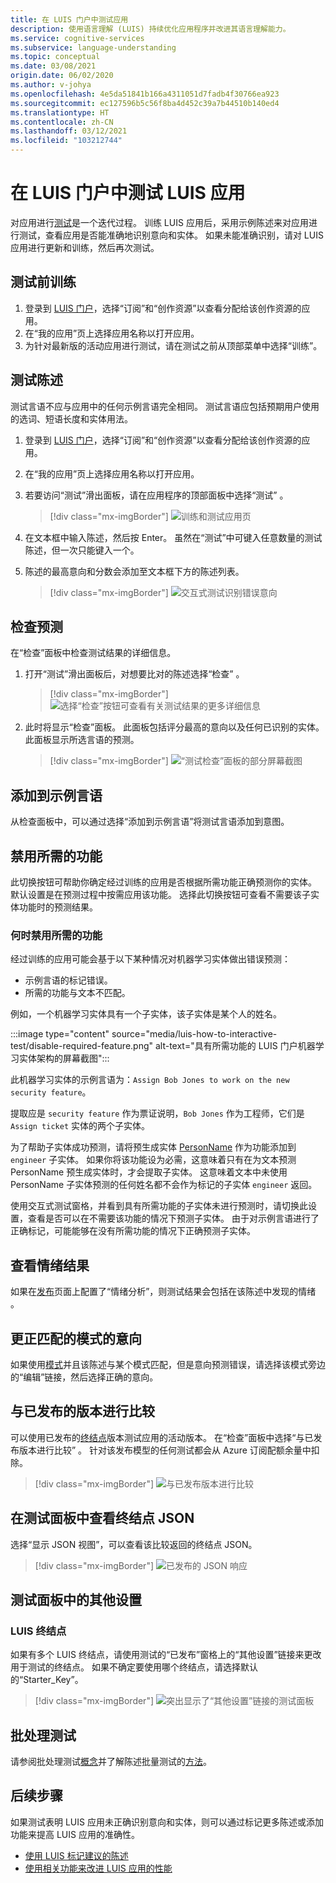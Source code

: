 ```yaml
---
title: 在 LUIS 门户中测试应用
description: 使用语言理解 (LUIS) 持续优化应用程序并改进其语言理解能力。
ms.service: cognitive-services
ms.subservice: language-understanding
ms.topic: conceptual
ms.date: 03/08/2021
origin.date: 06/02/2020
ms.author: v-johya
ms.openlocfilehash: 4e5da51841b166a4311051d7fadb4f30766ea923
ms.sourcegitcommit: ec127596b5c56f8ba4d452c39a7b44510b140ed4
ms.translationtype: HT
ms.contentlocale: zh-CN
ms.lasthandoff: 03/12/2021
ms.locfileid: "103212744"
---
```

# <a name="test-your-luis-app-in-the-luis-portal"></a>在 LUIS 门户中测试 LUIS 应用

对应用进行[测试](luis-concept-test.md)是一个迭代过程。 训练 LUIS 应用后，采用示例陈述来对应用进行测试，查看应用是否能准确地识别意向和实体。 如果未能准确识别，请对 LUIS 应用进行更新和训练，然后再次测试。

<!-- anchors for H2 name changes -->
<a name="train-your-app"></a>
<a name="test-your-app"></a>
<a name="access-the-test-page"></a>
<a name="luis-interactive-testing"></a>

## <a name="train-before-testing"></a>测试前训练

1. 登录到 [LUIS 门户](https://luis.azure.cn)，选择“订阅”和“创作资源”以查看分配给该创作资源的应用。
1. 在“我的应用”页上选择应用名称以打开应用。
1. 为针对最新版的活动应用进行测试，请在测试之前从顶部菜单中选择“训练”。

## <a name="test-an-utterance"></a>测试陈述

测试言语不应与应用中的任何示例言语完全相同。 测试言语应包括预期用户使用的选词、短语长度和实体用法。

1. 登录到 [LUIS 门户](https://luis.azure.cn)，选择“订阅”和“创作资源”以查看分配给该创作资源的应用。
1. 在“我的应用”页上选择应用名称以打开应用。

1. 若要访问“测试”滑出面板，请在应用程序的顶部面板中选择“测试” 。

    > [!div class="mx-imgBorder"]
    > ![训练和测试应用页](./media/luis-how-to-interactive-test/test.png)

1. 在文本框中输入陈述，然后按 Enter。 虽然在“测试”中可键入任意数量的测试陈述，但一次只能键入一个。

1. 陈述的最高意向和分数会添加至文本框下方的陈述列表。

    > [!div class="mx-imgBorder"]
    > ![交互式测试识别错误意向](./media/luis-how-to-interactive-test/test-weather-1.png)

## <a name="inspect-the-prediction"></a>检查预测

在“检查”面板中检查测试结果的详细信息。

1. 打开“测试”滑出面板后，对想要比对的陈述选择“检查” 。

    > [!div class="mx-imgBorder"]
    > ![选择“检查”按钮可查看有关测试结果的更多详细信息](./media/luis-how-to-interactive-test/inspect.png)

1. 此时将显示“检查”面板。 此面板包括评分最高的意向以及任何已识别的实体。 此面板显示所选言语的预测。

    > [!div class="mx-imgBorder"]
    > ![“测试检查”面板的部分屏幕截图](./media/luis-how-to-interactive-test/inspect-panel.png)

## <a name="add-to-example-utterances"></a>添加到示例言语

从检查面板中，可以通过选择“添加到示例言语”将测试言语添加到意图。

## <a name="disable-required-features"></a>禁用所需的功能

此切换按钮可帮助你确定经过训练的应用是否根据所需功能正确预测你的实体。 默认设置是在预测过程中按需应用该功能。 选择此切换按钮可查看不需要该子实体功能时的预测结果。

### <a name="when-to-disable-required-features"></a>何时禁用所需的功能

经过训练的应用可能会基于以下某种情况对机器学习实体做出错误预测：
* 示例言语的标记错误。
* 所需的功能与文本不匹配。

例如，一个机器学习实体具有一个子实体，该子实体是某个人的姓名。

:::image type="content" source="media/luis-how-to-interactive-test/disable-required-feature.png" alt-text="具有所需功能的 LUIS 门户机器学习实体架构的屏幕截图":::

此机器学习实体的示例言语为：`Assign Bob Jones to work on the new security feature`。

提取应是 `security feature` 作为票证说明，`Bob Jones` 作为工程师，它们是 `Assign ticket` 实体的两个子实体。

为了帮助子实体成功预测，请将预生成实体 [PersonName](luis-reference-prebuilt-person.md) 作为功能添加到 `engineer` 子实体。 如果你将该功能设为必需，这意味着只有在为文本预测 PersonName 预生成实体时，才会提取子实体。 这意味着文本中未使用 PersonName 子实体预测的任何姓名都不会作为标记的子实体 `engineer` 返回。

使用交互式测试窗格，并看到具有所需功能的子实体未进行预测时，请切换此设置，查看是否可以在不需要该功能的情况下预测子实体。 由于对示例言语进行了正确标记，可能能够在没有所需功能的情况下正确预测子实体。

## <a name="view-sentiment-results"></a>查看情绪结果

如果在[发布](luis-how-to-publish-app.md#enable-sentiment-analysis)页面上配置了“情绪分析”，则测试结果会包括在该陈述中发现的情绪 。

## <a name="correct-matched-patterns-intent"></a>更正匹配的模式的意向

如果使用[模式](luis-concept-patterns.md)并且该陈述与某个模式匹配，但是意向预测错误，请选择该模式旁边的“编辑”链接，然后选择正确的意向。

## <a name="compare-with-published-version"></a>与已发布的版本进行比较

可以使用已发布的[终结点](luis-glossary.md#endpoint)版本测试应用的活动版本。 在“检查”面板中选择“与已发布版本进行比较” 。 针对该发布模型的任何测试都会从 Azure 订阅配额余量中扣除。

> [!div class="mx-imgBorder"]
> ![与已发布版本进行比较](./media/luis-how-to-interactive-test/inspect-panel-compare.png)

## <a name="view-endpoint-json-in-test-panel"></a>在测试面板中查看终结点 JSON
选择“显示 JSON 视图”，可以查看该比较返回的终结点 JSON。

> [!div class="mx-imgBorder"]
> ![已发布的 JSON 响应](./media/luis-how-to-interactive-test/inspect-panel-compare-json.png)

## <a name="additional-settings-in-test-panel"></a>测试面板中的其他设置

### <a name="luis-endpoint"></a>LUIS 终结点

如果有多个 LUIS 终结点，请使用测试的“已发布”窗格上的“其他设置”链接来更改用于测试的终结点。 如果不确定要使用哪个终结点，请选择默认的“Starter_Key”。

> [!div class="mx-imgBorder"]
> ![突出显示了“其他设置”链接的测试面板](./media/luis-how-to-interactive-test/additional-settings-v3-settings.png)


## <a name="batch-testing"></a>批处理测试
请参阅批处理测试[概念](./luis-how-to-batch-test.md)并了解陈述批量测试的[方法](luis-how-to-batch-test.md)。

## <a name="next-steps"></a>后续步骤

如果测试表明 LUIS 应用未正确识别意向和实体，则可以通过标记更多陈述或添加功能来提高 LUIS 应用的准确性。

* [使用 LUIS 标记建议的陈述](luis-how-to-review-endpoint-utterances.md)
* [使用相关功能来改进 LUIS 应用的性能](luis-how-to-add-features.md)

